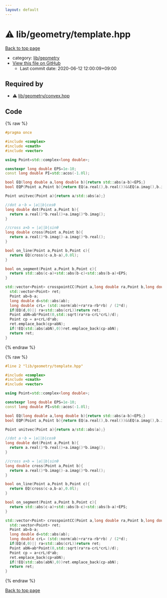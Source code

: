 ```yaml
---
layout: default
---
```


<!-- mathjax config similar to math.stackexchange -->
<script type="text/javascript" async
  src="https://cdnjs.cloudflare.com/ajax/libs/mathjax/2.7.5/MathJax.js?config=TeX-MML-AM_CHTML">
</script>
<script type="text/x-mathjax-config">
  MathJax.Hub.Config({
    TeX: { equationNumbers: { autoNumber: "AMS" }},
    tex2jax: {
      inlineMath: [ ['$','$'] ],
      processEscapes: true
    },
    "HTML-CSS": { matchFontHeight: false },
    displayAlign: "left",
    displayIndent: "2em"
  });
</script>

<script type="text/javascript" src="https://cdnjs.cloudflare.com/ajax/libs/jquery/3.4.1/jquery.min.js"></script>
<script src="https://cdn.jsdelivr.net/npm/jquery-balloon-js@1.1.2/jquery.balloon.min.js" integrity="sha256-ZEYs9VrgAeNuPvs15E39OsyOJaIkXEEt10fzxJ20+2I=" crossorigin="anonymous"></script>
<script type="text/javascript" src="../../../assets/js/copy-button.js"></script>
<link rel="stylesheet" href="../../../assets/css/copy-button.css" />


# :warning: lib/geometry/template.hpp

<a href="../../../index.html">Back to top page</a>

* category: <a href="../../../index.html#7096d029078708cdbb96f2303d66dee8">lib/geometry</a>
* <a href="{{ site.github.repository_url }}/blob/master/lib/geometry/template.hpp">View this file on GitHub</a>
    - Last commit date: 2020-06-12 12:00:09+09:00




## Required by

* :warning: <a href="convex.hpp.html">lib/geometry/convex.hpp</a>


## Code

<a id="unbundled"></a>
{% raw %}
```cpp
#pragma once

#include <complex>
#include <cmath>
#include <vector>

using Point=std::complex<long double>;

constexpr long double EPS=1e-10;
const long double PI=std::acos(-1.0l);

bool EQ(long double a,long double b){return std::abs(a-b)<EPS;}
bool EQP(Point a,Point b){return EQ(a.real(),b.real())&&EQ(a.imag(),b.imag());}

Point unitvec(Point a){return a/std::abs(a);}

//dot a・b = |a||b|cosθ
long double dot(Point a,Point b){
  return a.real()*b.real()+a.imag()*b.imag();
}

//cross a×b = |a||b|sinθ
long double cross(Point a,Point b){
  return a.real()*b.imag()-a.imag()*b.real();
}

bool on_line(Point a,Point b,Point c){
  return EQ(cross(c-a,b-a),0.0l);
}

bool on_segment(Point a,Point b,Point c){
  return std::abs(c-a)+std::abs(b-c)<std::abs(b-a)+EPS;
}

std::vector<Point> crosspointCC(Point a,long double ra,Point b,long double rb){
  std::vector<Point> ret;
  Point ab=b-a;
  long double d=std::abs(ab);
  long double crL= (std::norm(ab)+ra*ra-rb*rb) / (2*d);
  if(EQ(d,0)|| ra<std::abs(crL))return ret;
  Point abN=ab*Point(0,std::sqrt(ra*ra-crL*crL)/d);
  Point cp = a+crL/d*ab;
  ret.emplace_back(cp+abN);
  if(!EQ(std::abs(abN),0))ret.emplace_back(cp-abN);
  return ret;
}
```
{% endraw %}

<a id="bundled"></a>
{% raw %}
```cpp
#line 2 "lib/geometry/template.hpp"

#include <complex>
#include <cmath>
#include <vector>

using Point=std::complex<long double>;

constexpr long double EPS=1e-10;
const long double PI=std::acos(-1.0l);

bool EQ(long double a,long double b){return std::abs(a-b)<EPS;}
bool EQP(Point a,Point b){return EQ(a.real(),b.real())&&EQ(a.imag(),b.imag());}

Point unitvec(Point a){return a/std::abs(a);}

//dot a・b = |a||b|cosθ
long double dot(Point a,Point b){
  return a.real()*b.real()+a.imag()*b.imag();
}

//cross a×b = |a||b|sinθ
long double cross(Point a,Point b){
  return a.real()*b.imag()-a.imag()*b.real();
}

bool on_line(Point a,Point b,Point c){
  return EQ(cross(c-a,b-a),0.0l);
}

bool on_segment(Point a,Point b,Point c){
  return std::abs(c-a)+std::abs(b-c)<std::abs(b-a)+EPS;
}

std::vector<Point> crosspointCC(Point a,long double ra,Point b,long double rb){
  std::vector<Point> ret;
  Point ab=b-a;
  long double d=std::abs(ab);
  long double crL= (std::norm(ab)+ra*ra-rb*rb) / (2*d);
  if(EQ(d,0)|| ra<std::abs(crL))return ret;
  Point abN=ab*Point(0,std::sqrt(ra*ra-crL*crL)/d);
  Point cp = a+crL/d*ab;
  ret.emplace_back(cp+abN);
  if(!EQ(std::abs(abN),0))ret.emplace_back(cp-abN);
  return ret;
}

```
{% endraw %}

<a href="../../../index.html">Back to top page</a>


